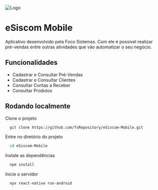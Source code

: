 
![Logo](https://focosistemas.com.br/wp-content/uploads/2022/01/logotipo-foco-sistemas-agencia-dipixel.png)


# eSiscom Mobile

Aplicativo desenvolvido pela Foco Sistemas. Com ele é possível realizar pré-vendas entre outras atividades que vão automatizar o seu negócio.
## Funcionalidades

- Cadastrar e Consultar Pré-Vendas
- Cadastrar e Consultar Clientes 
- Consultar Contas a Receber 
- Consultar Produtos


## Rodando localmente

Clone o projeto

```bash
  git clone https://github.com/fsRepository/eSiscom-Mobile.git
```

Entre no diretório do projeto

```bash
  cd eSiscom-Mobile
```

Instale as dependências

```bash
  npm install
```

Inicie o servidor

```bash
  npx react-native run-android
```

